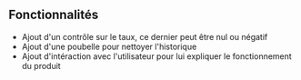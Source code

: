 ## Fonctionnalités

- Ajout d'un contrôle sur le taux, ce dernier peut être nul ou négatif
- Ajout d'une poubelle pour nettoyer l'historique
- Ajout d'intéraction avec l'utilisateur pour lui expliquer le fonctionnement du produit 
